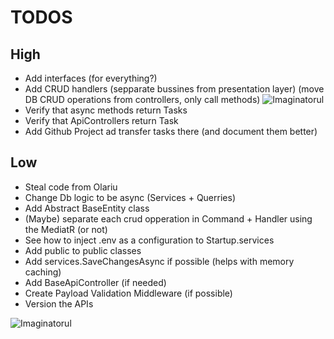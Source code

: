 # TODOS
## High
- Add interfaces (for everything?)
- Add CRUD handlers (sepparate bussines from presentation layer) (move DB CRUD operations from controllers, only call methods)
![Imaginatorul](https://cdn.discordapp.com/attachments/701769597959012424/826827378331746324/unknown.png)
- Verify that async methods return Tasks
- Verify that ApiControllers return Task<IActionResult>
- Add Github Project ad transfer tasks there (and document them better)
## Low
- Steal code from Olariu
- Change Db logic to be async (Services + Querries)
- Add Abstract BaseEntity class
- (Maybe) separate each crud opperation in Command + Handler using the MediatR (or not)
- See how to inject .env as a configuration to Startup.services
- Add public to public classes
- Add services.SaveChangesAsync if possible (helps with memory caching)
- Add BaseApiController (if needed)
- Create Payload Validation Middleware (if possible)
- Version the APIs 

![Imaginatorul](https://cdn.discordapp.com/attachments/701769597959012424/826826097575460924/unknown.png)

